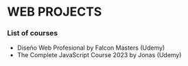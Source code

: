 # WEB PROJECTS

### List of courses
- Diseño Web Profesional by Falcon Masters (Udemy)
- The Complete JavaScript Course 2023 by Jonas (Udemy)
